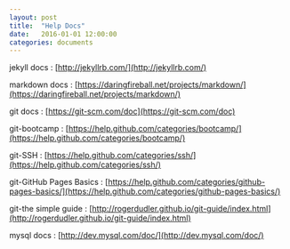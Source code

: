 ```yaml
---
layout: post
title:  "Help Docs"
date:   2016-01-01 12:00:00
categories: documents
---
```

jekyll docs : [http://jekyllrb.com/](http://jekyllrb.com/)

markdown docs : [https://daringfireball.net/projects/markdown/](https://daringfireball.net/projects/markdown/)

git docs : [https://git-scm.com/doc](https://git-scm.com/doc)

git-bootcamp : [https://help.github.com/categories/bootcamp/](https://help.github.com/categories/bootcamp/)

git-SSH : [https://help.github.com/categories/ssh/](https://help.github.com/categories/ssh/)

git-GitHub Pages Basics : [https://help.github.com/categories/github-pages-basics/](https://help.github.com/categories/github-pages-basics/)

git-the simple guide : [http://rogerdudler.github.io/git-guide/index.html](http://rogerdudler.github.io/git-guide/index.html)

mysql docs : [http://dev.mysql.com/doc/](http://dev.mysql.com/doc/)
